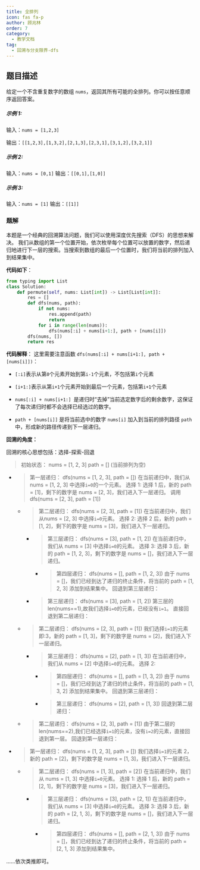 ```yaml
---
title: 全排列
icon: fas fa-p
author: 顾兆林
order: 7
category:
  - 教学文档
tag:
  - 回溯与分支限界-dfs
---
```


## 题目描述

给定一个不含重复数字的数组 `nums`，返回其所有可能的全排列。你可以按任意顺序返回答案。

##### 示例 1:

输入：`nums = [1,2,3]`

输出：`[[1,2,3],[1,3,2],[2,1,3],[2,3,1],[3,1,2],[3,2,1]]`

##### 示例 2:

输入：`nums = [0,1]`
输出：`[[0,1],[1,0]]`

##### 示例 3:
输入：`nums = [1]`
输出：`[[1]]`

### 题解

本题是一个经典的回溯算法问题，我们可以使用深度优先搜索（DFS）的思想来解决。
我们从数组的第一个位置开始，依次枚举每个位置可以放置的数字，然后递归地进行下一层的搜索。当搜索到数组的最后一个位置时，我们将当前的排列加入到结果集中。

**代码如下**：
```python
from typing import List
class Solution:
    def permute(self, nums: List[int]) -> List[List[int]]:
        res = []
        def dfs(nums, path):
            if not nums:
                res.append(path)
                return
            for i in range(len(nums)):
                dfs(nums[:i] + nums[i+1:], path + [nums[i]])
        dfs(nums, [])
        return res
```

**代码解释**：
这里需要注意函数 `dfs(nums[:i] + nums[i+1:], path + [nums[i]])`：
- `[:i]`表示从第`0`个元素开始到第`i-1`个元素，不包括第`i`个元素
- `[i+1:]`表示从第`i+1`个元素开始到最后一个元素，包括第`i+1`个元素


- `nums[:i] + nums[i+1:] `是递归时“去掉”当前选定数字后的剩余数字，这保证了每次递归时都不会选择已经选过的数字。
- `path + [nums[i]]` 是将当前选中的数字 `nums[i]` 加入到当前的排列路径 `path` 中，形成新的路径传递到下一层递归。

**回溯的角度：**

回溯的核心思想包括：选择-探索-回退
> 初始状态：
nums = [1, 2, 3]
path = [] (当前排列为空)
- > 第一层递归：
dfs(nums = [1, 2, 3], path = [])
在当前递归中，我们从 nums = [1, 2, 3] 中选择`i=0`的一个元素。
选择 1:
选择 1 后，新的 path = [1]，剩下的数字是 nums = [2, 3]，我们进入下一层递归。
调用 dfs(nums = [2, 3], path = [1])
  - > 第二层递归：
  dfs(nums = [2, 3], path = [1])
  在当前递归中，我们从nums = [2, 3] 中选择`i=0`元素。
  选择 2:
  选择 2 后，新的 path = [1, 2]，剩下的数字是 nums = [3]，我们进入下一层递归。
    - > 第三层递归：
  dfs(nums = [3], path = [1, 2])
  在当前递归中，我们从 nums = [3] 中选择`i=0`的元素。
  选择 3:
  选择 3 后，新的 path = [1, 2, 3]，剩下的数字是 nums = []，我们进入下一层递归。
      - > 第四层递归：
  dfs(nums = [], path = [1, 2, 3])
  由于 nums = []，我们已经到达了递归的终止条件，将当前的 path = [1, 2, 3] 添加到结果集中。
  回退到第三层递归：
    - > 第三层递归：
    dfs(nums = [3], path = [1, 2])
    第三层的len(nums==1),故我们选择`i=0`的元素，已经没有`i=1`。
 直接回退到第二层递归：
  - > 第二层递归：
  dfs(nums = [2, 3], path = [1])
  我们选择`i=1`的元素即:3，新的 path = [1, 3]，剩下的数字是 nums = [2]，我们进入下一层递归。
      - > 第三层递归：
  dfs(nums = [2], path = [1, 3])
  在当前递归中，我们从 nums = [2] 中选择`i=0`的元素。
  选择 2:
        - > 第四层递归：
  dfs(nums = [], path = [1, 3, 2])
  由于 nums = []，我们已经到达了递归的终止条件，将当前的 path = [1, 3, 2] 添加到结果集中。
  回退到第三层递归：
        - > 第三层递归：
  dfs(nums = [2], path = [1, 3])
  回退到第二层递归：
  - > 第二层递归：
  dfs(nums = [2, 3], path = [1])
  由于第二层的len(nums==2),我们已经选择`i=1`的元素，没有`i=2`的元素，直接回退到第一层。
  回退到第一层递归：
- > 第一层递归：
dfs(nums = [1, 2, 3], path = [])
我们选择`i=1`的元素 2，新的 path = [2]，剩下的数字是 nums = [1, 3]，我们进入下一层递归。
  - > 第二层递归：
  dfs(nums = [1, 3], path = [2])
  在当前递归中，我们从 nums = [1, 3] 中选择`i=0`元素。
  选择 1:
  选择 1 后，新的 path = [2, 1]，剩下的数字是 nums = [3]，我们进入下一层递归。
    - > 第三层递归：
  dfs(nums = [3], path = [2, 1])
  在当前递归中，我们从 nums = [3] 中选择`i=0`的元素。
  选择 3:
  选择 3 后，新的 path = [2, 1, 3]，剩下的数字是 nums = []，我们进入下一层递归。
        - > 第四层递归：
  dfs(nums = [], path = [2, 1, 3])
  由于 nums = []，我们已经到达了递归的终止条件，将当前的 path = [2, 1, 3] 添加到结果集中。

......依次类推即可。
    
  

